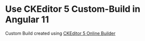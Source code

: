 # Use CKEditor 5 Custom-Build in Angular 11

Custom Build created using [CKEditor 5 Online Builder](https://ckeditor.com/ckeditor-5/online-builder/)
